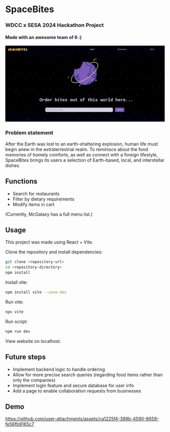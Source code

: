 # SpaceBites
### WDCC x SESA 2024 Hackathon Project
#### Made with an awesome team of 6 :)

![SpaceBites Site](src/resources/images/ss.png)

### Problem statement

After the Earth was lost to an earth-shattering explosion, human life must begin anew in the extraterrestrial realm. To reminisce about the fond memories of homely comforts, as well as connect with a foreign lifestyle, SpaceBites brings its users a selection of Earth-based, local, and interstellar dishes.

## Functions

- Search for restaurants
- Filter by dietary requirements
- Modify items in cart

(Currently, McGalaxy has a full menu list.)

## Usage

This project was made using React + Vite.

Clone the repository and install dependencies:

```sh
git clone <repository-url>
cd <repository-directory>
npm install
```

Install vite:

```sh
npm install vite --save-dev
```

Run vite:
```sh
npx vite
```

Run script:
```sh
npm run dev
```

View website on localhost.

## Future steps

- Implement backend logic to handle ordering
- Allow for more precise search queries (regarding food items rather than only the companies)
- Implement login feature and secure database for user info
- Add a page to enable collaboration requests from businesses

## Demo
https://github.com/user-attachments/assets/ca1225f4-389b-4590-8659-fe56fb9165c7
